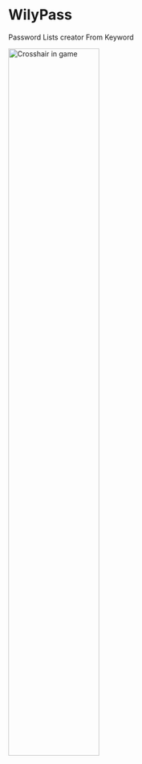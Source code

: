 # WilyPass
 Password Lists creator From Keyword

 <img align="center" width="60%" alt="Crosshair in game" src="https://imgur.com/a/ZaH6SvX)"/>
